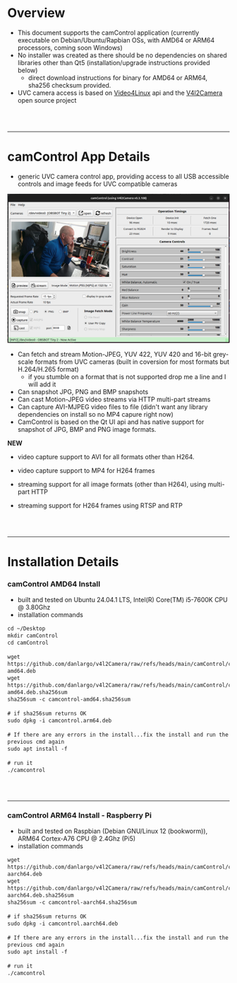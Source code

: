 # Overview

- This document supports the camControl application (currently executable on Debian/Ubuntu/Rapbian OSs, with AMD64 or ARM64 processors, coming soon Windows)
- No installer was created as there should be no dependencies on shared libraries other than Qt5 (installation/upgrade instructions provided below)
    - direct download instructions for binary for AMD64 or ARM64, sha256 checksum provided.
- UVC camera access is based on [Video4Linux](https://www.kernel.org/doc/html/v4.9/media/uapi/v4l/v4l2.html) api and the [V4l2Camera](https://github.com/danlargo/v4l2Camera) open source project


<br/><br/><hr/>

# camControl App Details

- generic UVC camera control app, providing access to all USB accessible controls and image feeds for UVC compatible cameras

![Screenshot](./camcontrol-screenshot.png)

- Can fetch and stream Motion-JPEG, YUV 422, YUV 420 and 16-bit grey-scale formats from UVC cameras (built in coversion for most formats but H.264/H.265 format)
    - if you stumble on a format that is not supported drop me a line and I will add it
- Can snapshot JPG, PNG and BMP snapshots
- Can cast Motion-JPEG video streams via HTTP multi-part streams
- Can capture AVI-MJPEG video files to file (didn't want any library dependencies on install so no MP4 capure right now)
- CamControl is based on the Qt UI api and has native support for snapshot of JPG, BMP and PNG image formats.

**NEW**

- video capture support to AVI for all formats other than H264.
- video capture support to MP4 for H264 frames

- streaming support for all image formats (other than H264), using multi-part HTTP
- streaming support for H264 frames using RTSP and RTP

<br/><br/><hr/>

# Installation Details

### camControl AMD64 Install
- built and tested on Ubuntu 24.04.1 LTS, Intel(R) Core(TM) i5-7600K CPU @ 3.80Ghz
- installation commands
```
cd ~/Desktop
mkdir camControl
cd camControl

wget https://github.com/danlargo/v4l2Camera/raw/refs/heads/main/camControl/camcontrol-amd64.deb
wget https://github.com/danlargo/v4l2Camera/raw/refs/heads/main/camControl/camcontrol-amd64.deb.sha256sum
sha256sum -c camcontrol-amd64.sha256sum

# if sha256sum returns OK
sudo dpkg -i camcontrol.arm64.deb

# If there are any errors in the install...fix the install and run the previous cmd again
sudo apt install -f

# run it
./camcontrol

```

<br/><br/><hr/>

### camControl ARM64 Install - Raspberry Pi
- built and tested on Raspbian (Debian GNU/Linux 12 (bookworm)), ARM64 Cortex-A76 CPU @ 2.4Ghz (Pi5)
- installation commands
```
wget https://github.com/danlargo/v4l2Camera/raw/refs/heads/main/camControl/camcontrol-aarch64.deb
wget https://github.com/danlargo/v4l2Camera/raw/refs/heads/main/camControl/camcontrol-aarch64.deb.sha256sum
sha256sum -c camcontrol-aarch64.sha256sum

# if sha256sum returns OK
sudo dpkg -i camcontrol.aarch64.deb

# If there are any errors in the install...fix the install and run the previous cmd again
sudo apt install -f

# run it
./camcontrol

```
